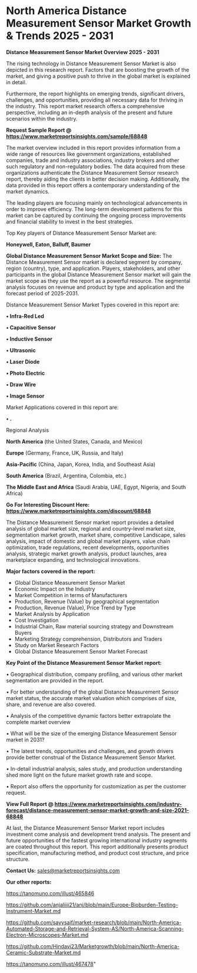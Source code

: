 # North America Distance Measurement Sensor Market Growth & Trends 2025 - 2031

<Strong> Distance Measurement Sensor Market Overview 2025 - 2031</strong>

The rising technology in Distance Measurement Sensor Market is also depicted in this research report. Factors that are boosting the growth of the market, and giving a positive push to thrive in the global market is explained in detail.

Furthermore, the report highlights on emerging trends, significant drivers, challenges, and opportunities, providing all necessary data for thriving in the industry. This report market research offers a comprehensive perspective, including an in-depth analysis of the present and future scenarios within the industry.

<strong>Request Sample Report @ <a href=https://www.marketreportsinsights.com/sample/68848>https://www.marketreportsinsights.com/sample/68848</a></strong>

The market overview included in this report provides information from a wide range of resources like government organizations, established companies, trade and industry associations, industry brokers and other such regulatory and non-regulatory bodies. The data acquired from these organizations authenticate the Distance Measurement Sensor research report, thereby aiding the clients in better decision making. Additionally, the data provided in this report offers a contemporary understanding of the market dynamics.

The leading players are focusing mainly on technological advancements in order to improve efficiency. The long-term development patterns for this market can be captured by continuing the ongoing process improvements and financial stability to invest in the best strategies.

Top Key players of Distance Measurement Sensor Market are:

<strong>Honeywell, Eaton, Balluff, Baumer</strong>

<strong><b>Global Distance Measurement Sensor Market Scope and Size:</b></strong>
The Distance Measurement Sensor market is declared segment by company, region (country), type, and application. Players, stakeholders, and other participants in the global Distance Measurement Sensor market will gain the market scope as they use the report as a powerful resource. The segmental analysis focuses on revenue and product by type and application and the forecast period of 2025-2031.

Distance Measurement Sensor Market Types covered in this report are:

<strong>• Infra-Red Led

• Capacitive Sensor

• Inductive Sensor

• Ultrasonic

• Laser Diode

• Photo Electric

• Draw Wire

• Image Sensor</strong>

Market Applications covered in this report are:

<strong>• .</strong> 

Regional Analysis

<strong>North America</strong> (the United States, Canada, and Mexico)

<strong>Europe</strong> (Germany, France, UK, Russia, and Italy)

<strong>Asia-Pacific</strong> (China, Japan, Korea, India, and Southeast Asia)

<strong>South America</strong> (Brazil, Argentina, Colombia, etc.)

<strong>The Middle East and Africa</strong> (Saudi Arabia, UAE, Egypt, Nigeria, and South Africa)

<strong>Go For Interesting Discount Here: <a href=https://www.marketreportsinsights.com/discount/68848>https://www.marketreportsinsights.com/discount/68848</a></strong>

The Distance Measurement Sensor market report provides a detailed analysis of global market size, regional and country-level market size, segmentation market growth, market share, competitive Landscape, sales analysis, impact of domestic and global market players, value chain optimization, trade regulations, recent developments, opportunities analysis, strategic market growth analysis, product launches, area marketplace expanding, and technological innovations.

<strong><b>Major factors covered in the report:</b></strong>
<ul>
  <li>Global Distance Measurement Sensor Market </li>
  <li>Economic Impact on the Industry</li>
  <li>Market Competition in terms of Manufacturers</li>
  <li>Production, Revenue (Value) by geographical segmentation</li>
  <li>Production, Revenue (Value), Price Trend by Type</li>
  <li>Market Analysis by Application</li>
  <li>Cost Investigation</li>
  <li>Industrial Chain, Raw material sourcing strategy and Downstream Buyers</li>
  <li>Marketing Strategy comprehension, Distributors and Traders</li>
  <li>Study on Market Research Factors</li>
  <li>Global Distance Measurement Sensor Market Forecast</li>
</ul>

<strong><b>Key Point of the Distance Measurement Sensor Market report:</b></strong>

• Geographical distribution, company profiling, and various other market segmentation are provided in the report.

• For better understanding of the global Distance Measurement Sensor market status, the accurate market valuation which comprises of size, share, and revenue are also covered.

• Analysis of the competitive dynamic factors better extrapolate the complete market overview

• What will be the size of the emerging Distance Measurement Sensor market in 2031?

• The latest trends, opportunities and challenges, and growth drivers provide better construal of the Distance Measurement Sensor Market.

• In-detail industrial analysis, sales study, and production understanding shed more light on the future market growth rate and scope.

• Report also offers the opportunity for customization as per the customer request.

<strong><b>View Full Report @ <a href=https://www.marketreportsinsights.com/industry-forecast/distance-measurement-sensor-market-growth-and-size-2021-68848>https://www.marketreportsinsights.com/industry-forecast/distance-measurement-sensor-market-growth-and-size-2021-68848</a></b></strong>


At last, the Distance Measurement Sensor Market report includes investment come analysis and development trend analysis. The present and future opportunities of the fastest growing international industry segments are coated throughout this report. This report additionally presents product specification, manufacturing method, and product cost structure, and price structure.

<strong>Contact Us:</strong>
sales@marketreportsinsights.com

<strong>Our other reports:</strong>

<a href=https://tanomuno.com/illust/465846>https://tanomuno.com/illust/465846</a>

<a href=https://github.com/anjaliiii21/anj/blob/main/Europe-Bioburden-Testing-Instrument-Market.md>https://github.com/anjaliiii21/anj/blob/main/Europe-Bioburden-Testing-Instrument-Market.md</a>

<a href=https://github.com/sayysaif/market-research/blob/main/North-America-Automated-Storage-and-Retrieval-System-AS/North-America-Scanning-Electron-Microscopes-Market.md>https://github.com/sayysaif/market-research/blob/main/North-America-Automated-Storage-and-Retrieval-System-AS/North-America-Scanning-Electron-Microscopes-Market.md</a>

<a href=https://github.com/Hindavi23/Marketgrowth/blob/main/North-America-Ceramic-Substrate-Market.md>https://github.com/Hindavi23/Marketgrowth/blob/main/North-America-Ceramic-Substrate-Market.md</a>

<a href=https://tanomuno.com/illust/467478>https://tanomuno.com/illust/467478</a>"
